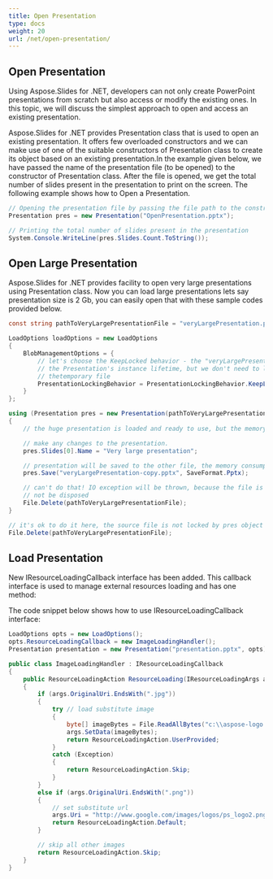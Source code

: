 ```yaml
---
title: Open Presentation
type: docs
weight: 20
url: /net/open-presentation/
---
```


## **Open Presentation**
Using Aspose.Slides for .NET, developers can not only create PowerPoint presentations from scratch but also access or modify the existing ones. In this topic, we will discuss the simplest approach to open and access an existing presentation.

Aspose.Slides for .NET provides Presentation class that is used to open an existing presentation. It offers few overloaded constructors and we can make use of one of the suitable constructors of Presentation class to create its object based on an existing presentation.In the example given below, we have passed the name of the presentation file (to be opened) to the constructor of Presentation class. After the file is opened, we get the total number of slides present in the presentation to print on the screen. The following example shows how to Open a Presentation.

```c#
// Opening the presentation file by passing the file path to the constructor of Presentation class
Presentation pres = new Presentation("OpenPresentation.pptx");

// Printing the total number of slides present in the presentation
System.Console.WriteLine(pres.Slides.Count.ToString());
```



## **Open Large Presentation**
Aspose.Slides for .NET provides facility to open very large presentations using Presentation class. Now you can load large presentations lets say presentation size is 2 Gb, you can easily open that with these sample codes provided below.

```c#
const string pathToVeryLargePresentationFile = "veryLargePresentation.pptx";

LoadOptions loadOptions = new LoadOptions
{
    BlobManagementOptions = {
        // let's choose the KeepLocked behavior - the "veryLargePresentation.pptx" will be locked for
        // the Presentation's instance lifetime, but we don't need to load it into memory or copy into
        // thetemporary file
        PresentationLockingBehavior = PresentationLockingBehavior.KeepLocked,
    }
};

using (Presentation pres = new Presentation(pathToVeryLargePresentationFile, loadOptions))
{
    // the huge presentation is loaded and ready to use, but the memory consumption is still low.

    // make any changes to the presentation.
    pres.Slides[0].Name = "Very large presentation";

    // presentation will be saved to the other file, the memory consumptions still low during saving.
    pres.Save("veryLargePresentation-copy.pptx", SaveFormat.Pptx);

    // can't do that! IO exception will be thrown, because the file is locked while pres objects will
    // not be disposed
    File.Delete(pathToVeryLargePresentationFile);
}

// it's ok to do it here, the source file is not locked by pres object
File.Delete(pathToVeryLargePresentationFile);
```




## **Load Presentation**
New IResourceLoadingCallback interface has been added. This callback interface is used to manage external resources loading and has one method:

The code snippet below shows how to use IResourceLoadingCallback interface:

```c#
LoadOptions opts = new LoadOptions();
opts.ResourceLoadingCallback = new ImageLoadingHandler();
Presentation presentation = new Presentation("presentation.pptx", opts);
```

```c#
public class ImageLoadingHandler : IResourceLoadingCallback
{
    public ResourceLoadingAction ResourceLoading(IResourceLoadingArgs args)
    {
        if (args.OriginalUri.EndsWith(".jpg"))
        {
            try // load substitute image
            {
                byte[] imageBytes = File.ReadAllBytes("c:\\aspose-logo.jpg");
                args.SetData(imageBytes);
                return ResourceLoadingAction.UserProvided;
            }
            catch (Exception)
            {
                return ResourceLoadingAction.Skip;
            }
        }
        else if (args.OriginalUri.EndsWith(".png"))
        {
            // set substitute url
            args.Uri = "http://www.google.com/images/logos/ps_logo2.png";
            return ResourceLoadingAction.Default;
        }

        // skip all other images
        return ResourceLoadingAction.Skip;
    }
}
```

